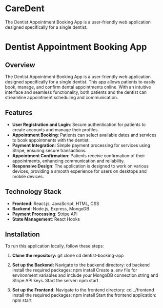 # CareDent
The Dentist Appointment Booking App is a user-friendly web application designed specifically for a single dentist.
# Dentist Appointment Booking App

## Overview  
The Dentist Appointment Booking App is a user-friendly web application designed specifically for a single dentist. This app allows patients to easily book, manage, and confirm dental appointments online. With an intuitive interface and seamless functionality, both patients and the dentist can streamline appointment scheduling and communication.

## Features  
- **User Registration and Login**: Secure authentication for patients to create accounts and manage their profiles.
- **Appointment Booking**: Patients can select available dates and services to book appointments with the dentist.
- **Payment Integration**: Simple payment processing for services using Stripe, ensuring secure transactions.
- **Appointment Confirmation**: Patients receive confirmation of their appointments, enhancing communication and reliability.
- **Responsive Design**: The application is designed to work on various devices, providing a smooth experience for users on desktops and mobile devices.

## Technology Stack  
- **Frontend**: React.js, JavaScript, HTML, CSS
- **Backend**: Node.js, Express, MongoDB
- **Payment Processing**: Stripe API
- **State Management**: React Hooks

## Installation  
To run this application locally, follow these steps:

1. **Clone the repository:**
   git clone <repository-url>
   cd dentist-booking-app

2. **Set up the Backend:**
   Navigate to the backend directory:
     cd backend
   Install the required packages:
     npm install
   Create a .env file for environment variables and include your MongoDB connection string and Stripe API keys.
   Start the server:
     npm start

3. **Set up the Frontend:**
   Navigate to the frontend directory:
   cd ../frontend
   Install the required packages:
     npm install
   Start the frontend application:
     npm start
